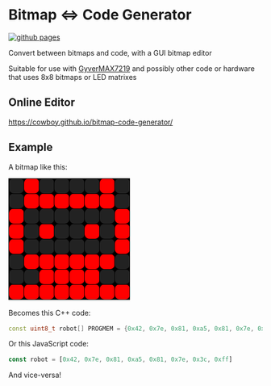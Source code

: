 # Bitmap ⇔ Code Generator

[![github pages](https://github.com/cowboy/bitmap-code-generator/actions/workflows/main.yml/badge.svg)](https://github.com/cowboy/bitmap-code-generator/actions/workflows/main.yml)

Convert between bitmaps and code, with a GUI bitmap editor

Suitable for use with [GyverMAX7219](https://github.com/GyverLibs/GyverMAX7219) and possibly other code or hardware that uses 8x8 bitmaps or LED matrixes

## Online Editor

https://cowboy.github.io/bitmap-code-generator/

## Example

A bitmap like this:

![](https://github.com/cowboy/bitmap-code-generator/blob/main/public/robot.png?raw=true)

Becomes this C++ code:

```cpp
const uint8_t robot[] PROGMEM = {0x42, 0x7e, 0x81, 0xa5, 0x81, 0x7e, 0x3c, 0xff};
```

Or this JavaScript code:

```js
const robot = [0x42, 0x7e, 0x81, 0xa5, 0x81, 0x7e, 0x3c, 0xff]
```

And vice-versa!
